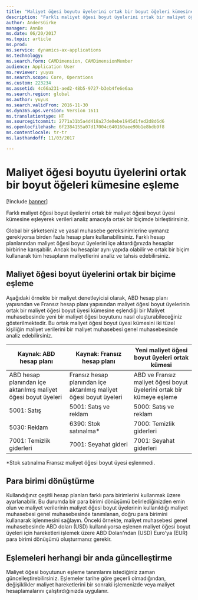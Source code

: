 ```yaml
---
title: "Maliyet öğesi boyutu üyelerini ortak bir boyut öğeleri kümesine eşleme"
description: "Farklı maliyet öğesi boyut üyelerini ortak bir maliyet öğesi boyut üyesi kümesine eşleyerek verileri analiz amacıyla ortak bir biçimde birleştirirsiniz."
author: AndersGirke
manager: AnnBe
ms.date: 06/20/2017
ms.topic: article
ms.prod: 
ms.service: dynamics-ax-applications
ms.technology: 
ms.search.form: CAMDimension, CAMDimensionMember
audience: Application User
ms.reviewer: yuyus
ms.search.scope: Core, Operations
ms.custom: 223234
ms.assetid: 4c66a231-aed2-48b5-9727-b3eb4fe6e6aa
ms.search.region: global
ms.author: yuyus
ms.search.validFrom: 2016-11-30
ms.dyn365.ops.version: Version 1611
ms.translationtype: HT
ms.sourcegitcommit: 2771a31b5a4d418a27de0ebe1945d1fed2d8d6d6
ms.openlocfilehash: 6f2384155a07d17004c640160aee90b1e8bdb9f8
ms.contentlocale: tr-tr
ms.lasthandoff: 11/03/2017

---
```


# <a name="map-cost-element-dimension-members-to-a-common-set-of-dimension-members"></a>Maliyet öğesi boyutu üyelerini ortak bir boyut öğeleri kümesine eşleme

[!include [banner](../includes/banner.md)]

Farklı maliyet öğesi boyut üyelerini ortak bir maliyet öğesi boyut üyesi kümesine eşleyerek verileri analiz amacıyla ortak bir biçimde birleştirirsiniz.

Global bir şirketseniz ve yasal muhasebe gereksinimlerine uymanız gerekiyorsa birden fazla hesap planı kullanabilirsiniz. Farklı hesap planlarından maliyet öğesi boyut üyelerini içe aktardığınızda hesaplar birbirine karışabilir. Ancak bu hesaplar aynı yapıda olabilir ve ortak bir biçim kullanarak tüm hesapların maliyetlerini analiz ve tahsis edebilirsiniz.

## <a name="map-cost-element-dimension-members-to-a-common-format"></a>Maliyet öğesi boyut üyelerini ortak bir biçime eşleme
Aşağıdaki örnekte bir maliyet denetleyicisi olarak, ABD hesap planı yapısından ve Fransız hesap planı yapısından maliyet öğesi boyut üyelerinin ortak bir maliyet öğesi boyut üyesi kümesine eşlendiği bir Maliyet muhasebesinde yeni bir maliyet öğesi boyutunu nasıl oluşturabileceğiniz gösterilmektedir. Bu ortak maliyet öğesi boyut üyesi kümesini iki tüzel kişiliğin maliyet verilerini bir maliyet muhasebesi genel muhasebesinde analiz edebilirsiniz.

| Kaynak: ABD hesap planı                                          | Kaynak: Fransız hesap planı                                          | Yeni maliyet öğesi boyut üyeleri ortak kümesi                        |
|-----------------------------------------------------------------------|---------------------------------------------------------------------------|-------------------------------------------------------------------------|
| ABD hesap planından içe aktarılmış maliyet öğesi boyut üyeleri | Fransız hesap planından içe aktarılmış maliyet öğesi boyut üyeleri | ABD ve Fransız maliyet öğesi boyut üyelerini ortak bir kümeye eşleme |
| 5001: Satış                                                           | 5001: Satış ve reklam                                               | 5000: Satış ve reklam                                             |
| 5030: Reklam                                                     | 6390: Stok satınalma\*                                                    | 7000: Temizlik giderleri                                                 |
| 7001: Temizlik giderleri                                               | 7001: Seyahat gideri                                                      | 7001: Seyahat giderleri                                                   |

\*Stok satınalma Fransız maliyet öğesi boyut üyesi eşlenmedi.

## <a name="currency-conversion"></a>Para birimi dönüştürme
Kullandığınız çeşitli hesap planları farklı para birimlerini kullanmak üzere ayarlanabilir. Bu durumda bir para birimi dönüşümü belirlediğinizden emin olun ve maliyet verilerinin maliyet öğesi boyut üyelerinin kullanıldığı maliyet muhasebesi genel muhasebesinde tanımlanan, doğru para birimini kullanarak işlenmesini sağlayın. Önceki örnekte, maliyet muhasebesi genel muhasebesinde ABD doları (USD) kullanılıyorsa eşlenen maliyet öğesi boyut üyeleri için hareketleri işlemek üzere ABD Doları'ndan (USD) Euro'ya (EUR) para birimi dönüşümü oluşturmanız gerekir.

## <a name="update-mappings-at-any-time"></a>Eşlemeleri herhangi bir anda güncelleştirme
Maliyet öğesi boyutunun eşleme tanımlarını istediğiniz zaman güncelleştirebilirsiniz. Eşlemeler tarihe göre geçerli olmadığından, değişiklikler maliyet hareketlerini bir sonraki işlemenizde veya maliyet hesaplamalarını çalıştırdığınızda uygulanır.




